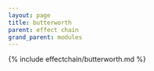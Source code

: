 ```yaml
---
layout: page
title: butterworth
parent: effect chain
grand_parent: modules
---
```


{% include effectchain/butterworth.md %}
